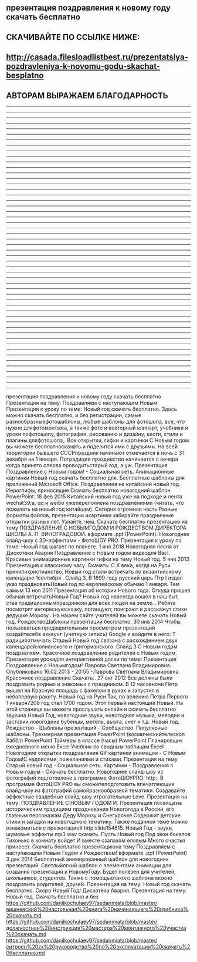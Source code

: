 презентация поздравления к новому году скачать бесплатно
--------------------------------------------------
СКАЧИВАЙТЕ ПО ССЫЛКЕ НИЖЕ:
--------------------------------------------------
http://casada.filesloadlistbest.ru/prezentatsiya-pozdravleniya-k-novomu-godu-skachat-besplatno
--------------------------------------------------
АВТОРАМ ВЫРАЖАЕМ БЛАГОДАРНОСТЬ
--------------------------------------------------
--------------------------------------------------
--------------------------------------------------
--------------------------------------------------
--------------------------------------------------
--------------------------------------------------
--------------------------------------------------
--------------------------------------------------
--------------------------------------------------
--------------------------------------------------
--------------------------------------------------
--------------------------------------------------
--------------------------------------------------
--------------------------------------------------
--------------------------------------------------
--------------------------------------------------
--------------------------------------------------
--------------------------------------------------
--------------------------------------------------
--------------------------------------------------
--------------------------------------------------
--------------------------------------------------
--------------------------------------------------
--------------------------------------------------
--------------------------------------------------
--------------------------------------------------
--------------------------------------------------
--------------------------------------------------
--------------------------------------------------
--------------------------------------------------
--------------------------------------------------
--------------------------------------------------
--------------------------------------------------
--------------------------------------------------
--------------------------------------------------
--------------------------------------------------
--------------------------------------------------
--------------------------------------------------
--------------------------------------------------
--------------------------------------------------
--------------------------------------------------
--------------------------------------------------
--------------------------------------------------
--------------------------------------------------
--------------------------------------------------
--------------------------------------------------
--------------------------------------------------
--------------------------------------------------
--------------------------------------------------
--------------------------------------------------
--------------------------------------------------
--------------------------------------------------
--------------------------------------------------
презентация поздравления к новому году скачать бесплатно Презентация на тему: Поздравляем с наступающим Новым. Презентация к уроку по теме: Новый год  скачать бесплатно. Здесь можно скачать бесплатно, и без регистрации, самые разнообразныефотошаблоны, любые шаблоны для фотошопа, все, что нужно дляфотомонтажа, а также фото и векторный клипарт, учебники и уроки пофотошопу, фотографии, рисованию и дизайну, кисти, стили и плагины дляфотошопа,. Все открытки, гифки и картинки С Новым годом вы можете бесплатноскачать и поделится ими с друзьями. На всей территории бывшего СССРпраздник начинают отмечается в ночь с 31 декабря на 1 января. Потрадиции празднество начинается с вечера когда принято сперва проводитьстарый год, а уж. Презентация Поздравление с Новым годом! - Социальная сеть. Анимационные картинки Новый год скачать бесплатно для. Бесплатные шаблоны для приложений Microsoft Office. Поздравления на китайский новый год. Иероглифы, приносящие
Скачать бесплатно новогодний шаблон PowerPoint. 18 фев 2015  Китайский новый год уже на подходе и лента wechat39;а, qq и weibo ужепереполнена поздравлениями (читать, что пожелать на новый год китайцам). Сегодня огромная часть  Разные форматы файлов, презентации икартинки  забирайте праздничные открытки разных лет. Узнайте, чем. Скачать бесплатно презентацию на тему ПОЗДРАВЛЕНИЕ С НОВЫМГОДОМ И РОЖДЕСТВОМ ДИРЕКТОРА ШКОЛЫ А. П. ВИНОГРАДОВОЙ. вформате .ppt (PowerPoint). Новогоднее слайд-шоу с 3D-эффектами - ФотоШОУ PRO. Презентация к уроку по теме: Новый год шагает по планете. 1 янв 2018  Новогодняя песня от Дискотеки Авария Поздравление с Новым годом видеодля Вас!. Красивые анимационные картинки гифки на тему Новый год. 5 янв 2013  Презентация к классному часу.  Скачать:  C Х века, когда на Руси принялихристианство, Новый год стали встречать по византийскому календарю  1сентября . Слайд 3. В 1699 году русский царь Птр I издал указ праздноватьНовый год по европейскому обычаю  1 января. Тем самым
13 ноя 2011  Презентация об истории Нового года.  Откуда пришел обычай встречатьНовый Год? Новый год навсегда вошел в наш быт, став традиционнымпраздником для всех людей на земле. . Ребята посмотрят интереснуюсказку, потанцуют, поиграют и расскажут стихи дедушке Морозу.. На нашем сайте учителей вы можете скачать Новый год, РождествоШаблоны презентаций бесплатно. 30 янв 2014  Чтобы пользоваться предварительным просмотром презентаций создайтесебе аккаунт (учетную запись) Google и войдите в него:  Т радицияотмечать Старый Новый год связана с расхождением двух календарей:юлианского и григорианского. Слайд 3  С Новым годом поздравляем. Красочное поздравление родителей с Новым годом.  Презентация урокадля интерактивной доски по теме: Презентация Поздравление с Новымгодом! Лаврова Светлана Владимировна. Опубликовано 16.02.2013 - 20:55 -Лаврова Светлана Владимировна. Красочное поздравление  Скачать:. 27 окт 2012  Все должны были поздравить родных и знакомых с праздником. В 12 часовночи Петр  вышел на Красную площадь с факелом в руках и запустил в небопервую ракету. Новый год на Руси Так, по велению Петра Первого 1 января7208 год стал 1700 годом. Этот первый настоящий Новый. На этой странице вы можете прослушать онлайн и скачать бесплатно звукина Новый Год, новогодние звуки, новогодняя музыка, мелодии и заставки,новогодние бубенцы, метель, вьюга, снег и т.д. Новый год, Рождество - Шаблоны презентаций - Сообщество. Популярные шаблоны. Трехмерная презентация PowerPoint (космическийтелескоп Хаббл) PowerPoint  Таймеры в классе (часы) PowerPoint Планировщик ежедневного меню Excel  Учебник по сводным таблицам Excel
Новогодние открытки поздравления Gif картинки анимации - С Новым Годом!С надписями, пожеланиями и стихами. Презентация на тему Старый новый год - Социальная сеть. Картинки - Поздравления с Новым годом - Скачать бесплатно. Новогоднее слайд-шоу из фотографий подготовлено в программе ФотоШОУPRO: http:. В программе ФотоШОУ PRO вы сможетеподготовить впечатляющие слайд-шоу из фотографий самойразнообразной тематики. Создавайте эффектные свадебные слайд-шоу итрогательные Love. Презентация на тему: ПОЗДРАВЛЕНИЕ С НОВЫМ ГОДОМ И. Презентация посвящена историческим традициям празднования Новогогода в России, его главным персонажам  Деду Морозу и Снегурочке.Содержит детские стихи и загадки на новогоднюю тематику. Также поданной теме можно ознакомиться с презентацией http:slide154615. Новый Год - звуки, шумовые эффекты mp3 wav скачать. Пусть Новый год Под звон бокалов Тихонько в комнату войдет И вместе сзапахом еловым Много счастья принесет.  Скачать бесплатно презентациюна тему Поздравляем с наступающим Новым Годом и Рождеством! вформате .ppt (PowerPoint)
3 дек 2014  Бесплатный анимированный шаблон для новогодних презентаций. Светлыйлгкий шаблон с элементами анимации для создания презентаций к НовомуГоду. Будет полезен для учителей, школьников, студентов. Также с помощьютакого шаблона можно поздравить родителей, друзей. Презентация на тему: Новый год  скачать бесплатно. Скоро Новый Год! Дискотека Авария. Презентация на тему: Новый год. Скачать бесплатно и без
https://github.com/danilkochulaev97/sedanmiata/blob/master/вишневский%20настольная%20книга%20начинающего%20грибника%20скачать.md
https://github.com/danilkochulaev97/sedanmiata/blob/master/должностная%20инструкция%20мастера%20монтажного%20участка%20скачать.md
https://github.com/danilkochulaev97/sedanmiata/blob/master/ситроен%20zx%20руководство%20по%20эксплуатации%20скачать%20бесплатно.md